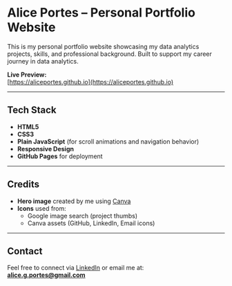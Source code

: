 # Alice Portes – Personal Portfolio Website

This is my personal portfolio website showcasing my data analytics projects, skills, and professional background. Built to support my career journey in data analytics.

**Live Preview:**  
[https://aliceportes.github.io](https://aliceportes.github.io)

---

## Tech Stack

- **HTML5**
- **CSS3**
- **Plain JavaScript** (for scroll animations and navigation behavior)
- **Responsive Design**
- **GitHub Pages** for deployment

---

## Credits

- **Hero image** created by me using [Canva](https://www.canva.com/)
- **Icons** used from:
  - Google image search (project thumbs)
  - Canva assets (GitHub, LinkedIn, Email icons)

---

## Contact

Feel free to connect via [LinkedIn](https://www.linkedin.com/in/alice-portes-19708b239/) or email me at:  
**alice.g.portes@gmail.com**


